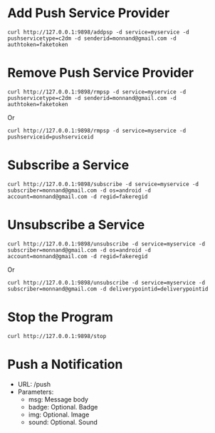 Add Push Service Provider
===========================

`curl http://127.0.0.1:9898/addpsp -d service=myservice -d pushservicetype=c2dm -d senderid=monnand@gmail.com -d authtoken=faketoken`

Remove Push Service Provider
===========================

`curl http://127.0.0.1:9898/rmpsp -d service=myservice -d pushservicetype=c2dm -d senderid=monnand@gmail.com -d authtoken=faketoken`

Or

`curl http://127.0.0.1:9898/rmpsp -d service=myservice -d pushserviceid=pushserviceid`

Subscribe a Service
===========================
`curl http://127.0.0.1:9898/subscribe -d service=myservice -d subscriber=monnand@gmail.com -d os=android -d account=monnand@gmail.com -d regid=fakeregid`

Unsubscribe a Service
===========================
`curl http://127.0.0.1:9898/unsubscribe -d service=myservice -d subscriber=monnand@gmail.com -d os=android -d account=monnand@gmail.com -d regid=fakeregid`

Or

`curl http://127.0.0.1:9898/unsubscribe -d service=myservice -d subscriber=monnand@gmail.com -d deliverypointid=deliverypointid`

Stop the Program
===========================
`curl http://127.0.0.1:9898/stop`

Push a Notification
==========================
- URL: /push
- Parameters:
  + msg: Message body
  + badge: Optional. Badge
  + img: Optional. Image
  + sound: Optional. Sound

